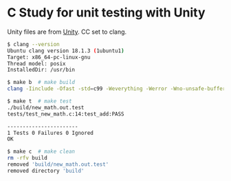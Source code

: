 # C Study for unit testing with Unity

Unity files are from [Unity](https://github.com/ThrowTheSwitch/Unity).
CC set to clang.

```bash
$ clang --version
Ubuntu clang version 18.1.3 (1ubuntu1)
Target: x86_64-pc-linux-gnu
Thread model: posix
InstalledDir: /usr/bin

$ make b  # make build
clang -Iinclude -Ofast -std=c99 -Weverything -Werror -Wno-unsafe-buffer-usage -Wno-declaration-after-statement -Wno-covered-switch-default -pedantic-errors src/new_math.c tests/test_new_math.c src/unity.c -o build/new_math.out.test -Wno-nan-infinity-disabled

$ make t  # make test
./build/new_math.out.test
tests/test_new_math.c:14:test_add:PASS

-----------------------
1 Tests 0 Failures 0 Ignored
OK

$ make c  # make clean
rm -rfv build
removed 'build/new_math.out.test'
removed directory 'build'

```
